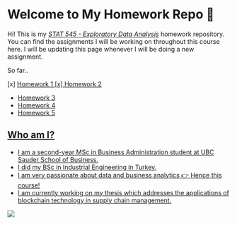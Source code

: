 # Welcome to My Homework Repo :star2:

Hi! This is my <a href="https://stat545.stat.ubc.ca/#html">*STAT 545 - Exploratory Data Analysis*</a> homework repository. You can find the assignments I will be working on throughout this course here. I will be updating this page whenever I will be doing a new assignment.


So far..

[x] <a href="https://github.com/STAT545-UBC-hw-2019-20/stat545-hw-aylinmumcular/tree/master/Homework%201#html"> Homework 1
[x] <a href="https://github.com/STAT545-UBC-hw-2019-20/stat545-hw-aylinmumcular/tree/master/Homework%202"> Homework 2 
- <a href="https://github.com/STAT545-UBC-hw-2019-20/stat545-hw-aylinmumcular/blob/master/README.md#html"> Homework 3
- <a href="https://github.com/STAT545-UBC-hw-2019-20/stat545-hw-aylinmumcular/blob/master/README.md#html"> Homework 4
- <a href="https://github.com/STAT545-UBC-hw-2019-20/stat545-hw-aylinmumcular/blob/master/README.md#html"> Homework 5


## Who am I?

- I am a second-year MSc in Business Administration student at UBC Sauder School of Business. 
- I did my BSc in Industrial Engineering in Turkey. 
- I am very passionate about data and business analytics :point_right: Hence this course! 
- I am currently working on my thesis which addresses the applications of blockchain technology in supply chain management. 

![](https://imgs.xkcd.com/comics/git_commit.png)


